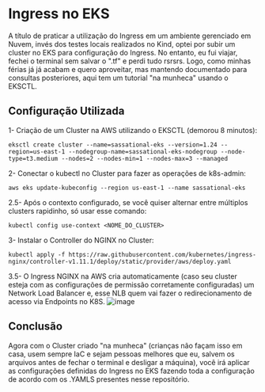 # Ingress no EKS

A título de praticar a utilização do Ingress em um ambiente gerenciado em Nuvem, invés dos testes locais realizados no Kind, optei por subir um cluster no EKS para configuração do Ingress.
No entanto, eu fui viajar, fechei o terminal sem salvar o ".tf" e perdi tudo rsrsrs. 
Logo, como minhas férias já já acabam e quero aproveitar, mas mantendo documentado para consultas posteriores, aqui tem um tutorial "na munheca" usando o EKSCTL.

## Configuração Utilizada

1- Criação de um Cluster na AWS utilizando o EKSCTL (demorou 8 minutos):
```
eksctl create cluster --name=sassational-eks --version=1.24 --region=us-east-1 --nodegroup-name=sassational-eks-nodegroup --node-type=t3.medium --nodes=2 --nodes-min=1 --nodes-max=3 --managed
```

2- Conectar o kubectl no Cluster para fazer as operações de k8s-admin:
```
aws eks update-kubeconfig --region us-east-1 --name sassational-eks
```

2.5- Após o contexto configurado, se você quiser alternar entre múltiplos clusters rapidinho, só usar esse comando:
```
kubectl config use-context <NOME_DO_CLUSTER>
```

3- Instalar o Controller do NGINX no Cluster: 
```
kubectl apply -f https://raw.githubusercontent.com/kubernetes/ingress-nginx/controller-v1.11.1/deploy/static/provider/aws/deploy.yaml
```

3.5- O Ingress NGINX na AWS cria automaticamente (caso seu cluster esteja com as configurações de permissão corretamente configuradas) um Network Load Balancer e, esse NLB quem vai fazer o redirecionamento de acesso via Endpoints no K8S.
![image](https://github.com/user-attachments/assets/ad9ef370-4536-4611-9f76-e6c825b77c20)

## Conclusão

Agora com o Cluster criado "na munheca" (crianças não façam isso em casa, usem sempre IaC e sejam pessoas melhores que eu, salvem os arquivos antes de fechar o terminal e desligar a máquina), você irá aplicar as configurações definidas do Ingress no EKS fazendo toda a configuração de acordo com os .YAMLS presentes nesse repositório.
